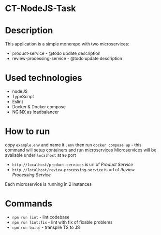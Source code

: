 # CT-NodeJS-Task

# Description
This application is a simple monorepo with two microservices:
- product-service - @todo update description
- review-processing-service - @todo update description

# Used technologies
- nodeJS
- TypeScript
- Eslint
- Docker & Docker compose
- NGINX as loadbalancer

# How to run
copy `example.env` and name it `.env` then run
`docker compose up` - this command will setup containers and run microservices
Microservices will be available under `localhost` at `80` port
- `http://localhost/product-services` is url of *Product Service*
- `http://localhost/review-processing-service` is url of *Review Processing Service*

Each microservice is running in 2 instances

# Commands
- `npm run lint` - lint codebase
- `npm run lint:fix` - lint with fix of fixable problems
- `npm run build` - transpile TS to JS

